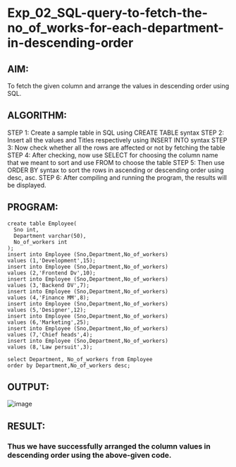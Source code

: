 # Exp_02_SQL-query-to-fetch-the-no_of_works-for-each-department-in-descending-order
## AIM:
To fetch the given column and arrange the values in descending order using SQL.

## ALGORITHM:

STEP 1: Create a sample table in SQL using CREATE TABLE syntax
STEP 2: Insert all the values and Titles respectively using INSERT INTO syntax
STEP 3: Now check whether all the rows are affected or not by fetching the table
STEP 4: After checking, now use SELECT for choosing the column name that we meant to sort and use FROM to choose the table
STEP 5: Then use ORDER BY syntax to sort the rows in ascending or descending order using desc, asc.
STEP 6: After compiling and running the program, the results will be displayed.

## PROGRAM:
```
create table Employee(
  Sno int,
  Department varchar(50),
  No_of_workers int
);
insert into Employee (Sno,Department,No_of_workers)
values (1,'Development',15);
insert into Employee (Sno,Department,No_of_workers)
values (2,'Frontend Dv',10);
insert into Employee (Sno,Department,No_of_workers)
values (3,'Backend DV',7);
insert into Employee (Sno,Department,No_of_workers)
values (4,'Finance MM',8);
insert into Employee (Sno,Department,No_of_workers)
values (5,'Designer',12);
insert into Employee (Sno,Department,No_of_workers)
values (6,'Marketing',25);
insert into Employee (Sno,Department,No_of_workers)
values (7,'Chief heads',4);
insert into Employee (Sno,Department,No_of_workers)
values (8,'Law persuit',3);

select Department, No_of_workers from Employee
order by Department,No_of_workers desc;
```

## OUTPUT:
![image](https://github.com/gpavithra673/Exp_02_SQL-query-to-fetch-the-no_of_works-for-each-department-in-descending-order/assets/93427264/d1a5e18e-34f7-48c8-878c-9a1392ea8fd0)

## RESULT:
### Thus we have successfully arranged the column values in descending order using the above-given code.
